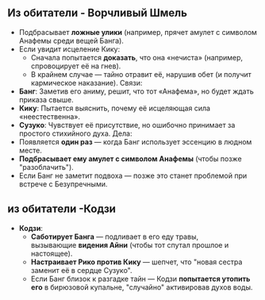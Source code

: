 ## Из обитатели - Ворчливый Шмель
- Подбрасывает **ложные улики** (например, прячет амулет с символом Анафемы среди вещей Банга).
- Если увидит исцеление Кику:
    - Сначала попытается **доказать**, что она «нечиста» (например, спровоцирует её на гнев).
    - В крайнем случае — тайно отравит её, нарушив обет (и получит кармическое наказание).
Связи:
- **Банг**: Заметив его аниму, решит, что тот «Анафема», но будет ждать приказа свыше.
- **Кику**: Пытается выяснить, почему её исцеляющая сила «неестественна».
- **Сузуко**: Чувствует её присутствие, но ошибочно принимает за простого стихийного духа.
Дела:
- Появляется **один раз** — когда Банг использует эссенцию в людном месте.
- **Подбрасывает ему амулет с символом Анафемы** (чтобы позже "разоблачить").
- Если Банг не заметит подвоха — позже это станет проблемой при встрече с Безупречными.
## из обитатели -Кодзи
- **Кодзи**:
    - **Саботирует Банга** — подливает в его еду травы, вызывающие **видения Айни** (чтобы тот спутал прошлое и настоящее).
    - **Настраивает Рико против Кику** — шепчет, что "новая сестра заменит её в сердце Сузуко".
    - Если Банг близок к разгадке тайн — Кодзи **попытается утопить его** в бирюзовой купальне, "случайно" активировав духов воды.